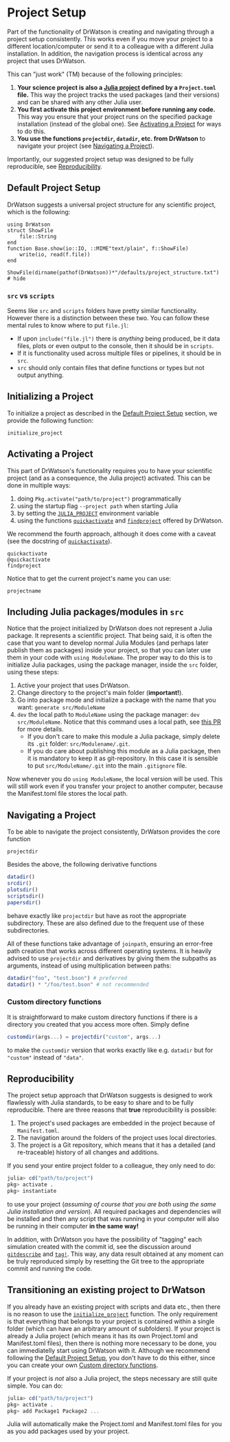 # Project Setup

Part of the functionality of DrWatson is creating and navigating through a project setup consistently. This works even if you move your project to a different location/computer or send it to a colleague with a different Julia installation. In addition, the navigation process is identical across any project that uses DrWatson.

This can "just work" (TM) because of the following principles:

1. **Your science project is also a [Julia project](https://julialang.github.io/Pkg.jl/v1/environments/) defined by a `Project.toml` file.** This way the project tracks the used packages (and their versions) and can be shared with any other Julia user.
2. **You first activate this project environment before running any code.** This way you ensure that your project runs on the specified package installation (instead of the global one). See [Activating a Project](@ref) for ways to do this.
3. **You use the functions `projectdir`, `datadir`, etc. from DrWatson** to navigate your project (see [Navigating a Project](@ref)).

Importantly, our suggested project setup was designed to be fully reproducible, see [Reproducibility](@ref).

## Default Project Setup

DrWatson suggests a universal project structure for any scientific project, which is the following:

```@setup project
using DrWatson
struct ShowFile
    file::String
end
function Base.show(io::IO, ::MIME"text/plain", f::ShowFile)
    write(io, read(f.file))
end
```
```@example project
ShowFile(dirname(pathof(DrWatson))*"/defaults/project_structure.txt") # hide
```

### `src` vs `scripts`
Seems like `src` and `scripts` folders have pretty similar functionality. However there is a distinction between these two. You can follow these mental rules to know where to put `file.jl`:

* If upon `include("file.jl")` there is _anything_ being produced, be it data files, plots or even output to the console, then it should be in `scripts`.
* If it is functionality used across multiple files or pipelines, it should be in `src`.
* `src` should only contain files that define functions or types but not output anything.

## Initializing a Project

To initialize a project as described in the [Default Project Setup](@ref) section, we provide the following function:
```@docs
initialize_project
```


## Activating a Project
This part of DrWatson's functionality requires you to have your scientific project (and as a consequence, the Julia project) activated.
This can be done in multiple ways:
   1. doing `Pkg.activate("path/to/project")` programmatically
   2. using the startup flag `--project path` when starting Julia
   3. by setting the [`JULIA_PROJECT`](https://docs.julialang.org/en/latest/manual/environment-variables/#JULIA_PROJECT-1) environment variable
   4. using the functions [`quickactivate`](@ref) and [`findproject`](@ref) offered by DrWatson.

We recommend the fourth approach, although it does come with a caveat (see the docstring of [`quickactivate`](@ref)).

```@docs
quickactivate
@quickactivate
findproject
```

Notice that to get the current project's name you can use:
```@docs
projectname
```

## Including Julia packages/modules in `src`
Notice that the project initialized by DrWatson does not represent a Julia package. It represents a scientific project. That being said, it is often the case that you want to develop normal Julia Modules (and perhaps later publish them as packages) inside your project, so that you can later use them in your code with `using ModuleName`. The proper way to do this is to initialize Julia packages, using the package manager, inside the `src` folder, using these steps:

1. Active your project that uses DrWatson.
2. Change directory to the project's main folder (**important!**).
3. Go into package mode and initialize a package with the name that you want: `generate src/ModuleName`
4. `dev` the local path to `ModuleName` using the package manager: `dev src/ModuleName`. Notice that this command uses a local path, see [this PR](https://github.com/JuliaLang/Pkg.jl/pull/1215) for more details.
   * If you don't care to make this module a Julia package, simply delete its `.git` folder: `src/Modulename/.git`.
   * If you do care about publishing this module as a Julia package, then it is mandatory to keep it as git-repository. In this case it is sensible to put `src/ModuleName/.git` into the main `.gitignore` file.

Now whenever you do `using ModuleName`, the local version will be used. This will still work even if you transfer your project to another computer, because the Manifest.toml file stores the local path.

## Navigating a Project
To be able to navigate the project consistently, DrWatson provides the core function
```@docs
projectdir
```

Besides the above, the following derivative functions
```julia
datadir()
srcdir()
plotsdir()
scriptsdir()
papersdir()
```
behave exactly like `projectdir` but have as root the appropriate subdirectory. These are also defined due to the frequent use of these subdirectories.

All of these functions take advantage of `joinpath`, ensuring an error-free path creation that works across different operating systems. It is heavily advised to use `projectdir` and derivatives by giving them the subpaths as arguments, instead of using multiplication between paths:
```julia
datadir("foo", "test.bson") # preferred
datadir() * "/foo/test.bson" # not recommended
```

### Custom directory functions

It is straightforward to make custom directory functions if there is a directory you created that you access more often. Simply define
```julia
customdir(args...) = projectdir("custom", args...)
```
to make the `customdir` version that works exactly like e.g. `datadir` but for `"custom"` instead of `"data"`.

## Reproducibility
The project setup approach that DrWatson suggests is designed to work flawlessly with Julia standards, to be easy to share and to be fully reproducible. There are three reasons that **true** reproducibility is possible:
1. The project's used packages are embedded in the project because of `Manifest.toml`.
2. The navigation around the folders of the project uses local directories.
3. The project is a Git repository, which means that it has a detailed (and re-traceable) history of all changes and additions.

If you send your entire project folder to a colleague, they only need to do:
```julia
julia> cd("path/to/project")
pkg> activate .
pkg> instantiate
```
to use your project (*assuming of course that you are both using the same Julia installation and version*).
All required packages and dependencies will be installed and then any script that was running in your computer will also be running in their computer **in the same way!**

In addition, with DrWatson you have the possibility of "tagging" each simulation created with the commit id, see the discussion around [`gitdescribe`](@ref) and [`tag!`](@ref).
This way, any data result obtained at any moment can be truly reproduced simply by resetting the Git tree to the appropriate commit and running the code.

## Transitioning an existing project to DrWatson
If you already have an existing project with scripts and data etc., then there is no reason to use the [`initialize_project`](@ref) function.
The only requirement is that everything that belongs to your project is contained within a single folder (which can have an arbitrary amount of subfolders).
If your project is already a Julia project (which means it has its own Project.toml and Manifest.toml files), then there is nothing more necessary to be done,
you can immediatelly start using DrWatson with it.
Although we recommend following the [Default Project Setup](@ref), you don't have to do this either, since you can create your own [Custom directory functions](@ref).

If your project is _not_ also a Julia project, the steps necessary are still quite simple. You can do:
```julia
julia> cd("path/to/project")
pkg> activate .
pkg> add Package1 Package2 ...
```
Julia will automatically make the Project.toml and Manifest.toml files for you as you add packages used by your project.
